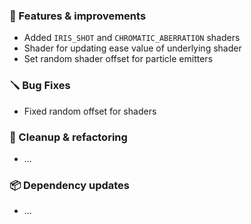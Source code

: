 ### 🚀 Features & improvements

- Added `IRIS_SHOT` and `CHROMATIC_ABERRATION` shaders
- Shader for updating ease value of underlying shader
- Set random shader offset for particle emitters

### 🪛 Bug Fixes

- Fixed random offset for shaders

### 🧽 Cleanup & refactoring

- ...

### 📦 Dependency updates

- ...